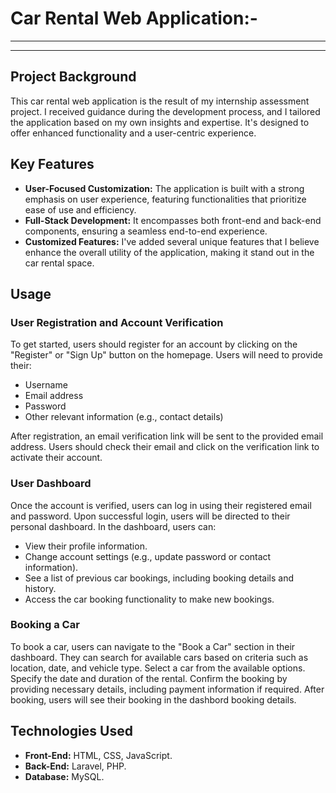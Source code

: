 # Car Rental Web Application:-	 
--------------------------------------------------------------------------------------------------
--------------------------------------------------------------------------------------------------

## Project Background

This car rental web application is the result of my internship assessment project. I received guidance during the development process, and I tailored the application based on my own insights and expertise. It's designed to offer enhanced functionality and a user-centric experience.

## Key Features

- **User-Focused Customization:** The application is built with a strong emphasis on user experience, featuring functionalities that prioritize ease of use and efficiency.
- **Full-Stack Development:** It encompasses both front-end and back-end components, ensuring a seamless end-to-end experience.
- **Customized Features:** I've added several unique features that I believe enhance the overall utility of the application, making it stand out in the car rental space.

## Usage

### User Registration and Account Verification

To get started, users should register for an account by clicking on the "Register" or "Sign Up" button on the homepage. Users will need to provide their:

- Username
- Email address
- Password
- Other relevant information (e.g., contact details)

After registration, an email verification link will be sent to the provided email address. Users should check their email and click on the verification link to activate their account.

### User Dashboard

Once the account is verified, users can log in using their registered email and password. Upon successful login, users will be directed to their personal dashboard. In the dashboard, users can:

- View their profile information.
- Change account settings (e.g., update password or contact information).
- See a list of previous car bookings, including booking details and history.
- Access the car booking functionality to make new bookings.

### Booking a Car

To book a car, users can navigate to the "Book a Car" section in their dashboard. They can search for available cars based on criteria such as location, date, and vehicle type. Select a car from the available options. Specify the date and duration of the rental. Confirm the booking by providing necessary details, including payment information if required. After booking, users will see their booking in the dashbord booking details.

## Technologies Used

- **Front-End:** HTML, CSS, JavaScript.
- **Back-End:** Laravel, PHP.
- **Database:** MySQL.



